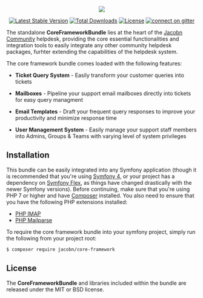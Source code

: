 <p align="center"><a href="https://www.jacobn.com/en/" target="_blank">
    <img src="https://s3-ap-southeast-1.amazonaws.com/cdn.jacobn.com/jacobn/bundles/webkuldefault/images/jacobn-wide.svg">
</a></p>

<p align="center">
    <a href="https://packagist.org/packages/jacobn/core-framework"><img src="https://poser.pugx.org/jacobn/core-framework/v/stable.svg" alt="Latest Stable Version"></a>
    <a href="https://packagist.org/packages/jacobn/core-framework"><img src="https://poser.pugx.org/jacobn/core-framework/d/total.svg" alt="Total Downloads"></a>
    <a href="https://packagist.org/packages/jacobn/core-framework"><img src="https://poser.pugx.org/jacobn/core-framework/license.svg" alt="License"></a>
    <a href="https://gitter.im/jacobn/core-framework"><img src="https://badges.gitter.im/jacobn/core-framework.svg" alt="connect on gitter"></a>
</p>

The standalone **CoreFrameworkBundle** lies at the heart of the [Jacobn Community][1] helpdesk, providing the core essential functionalities and integration tools to easily integrate any other community helpdesk packages, furhter extending the capabilities of the helpdesk system.

The core framework bundle comes loaded with the following features:

  * **Ticket Query System** - Easily transform your customer queries into tickets

  * **Mailboxes** - Pipeline your support email mailboxes directly into tickets for easy query managment

  * **Email Templates** - Draft your frequent query responses to improve your productivity and minimize response time

  * **User Management System** - Easily manage your support staff members into Admins, Groups & Teams with varying level of system privileges

Installation
--------------

This bundle can be easily integrated into any Symfony application (though it is recommended that you're using [Symfony 4][3], or your project has a dependency on [Symfony Flex][4], as things have changed drastically with the newer Symfony versions). Before continuing, make sure that you're using PHP 7 or higher and have [Composer][5] installed. You also need to ensure that you have the following PHP extensions installed:

  * [PHP IMAP][6]
  * [PHP Mailparse][7]

To require the core framework bundle into your symfony project, simply run the following from your project root:

```bash
$ composer require jacobn/core-framework
```

License
--------------

The **CoreFrameworkBundle** and libraries included within the bundle are released under the MIT or BSD license.

[1]: https://www.jacobn.com/
[2]: https://symfony.com/
[3]: https://symfony.com/4
[4]: https://flex.symfony.com/
[5]: https://getcomposer.org/
[6]: http://php.net/manual/en/book.imap.php
[7]: http://php.net/manual/en/book.mailparse.php